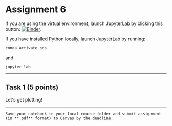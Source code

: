 # Assignment 6

If you are using the virtual environment, launch JupyterLab by clicking this button: [![Binder](https://mybinder.org/badge_logo.svg)](https://mybinder.org/v2/gh/owel-lab/programming-for-sds-site/HEAD).


If you have installed Python locally, launch JupyterLab by running:

```
conda activate sds
```
and
```
jupyter lab
```

*****************************

## Task 1 (5 points)

Let's get plotting!



*****************************

```{important} 
Save your notebook to your local course folder and submit assignment (in **.pdf** format) to Canvas by the deadline.
```

































